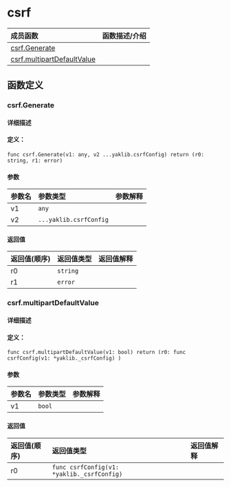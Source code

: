 # csrf


|成员函数|函数描述/介绍|
|:------|:--------|
 | [csrf.Generate](#csrfgenerate) |  |
 | [csrf.multipartDefaultValue](#csrfmultipartdefaultvalue) |  |




 



## 函数定义

### csrf.Generate



#### 详细描述



#### 定义：

`func csrf.Generate(v1: any, v2 ...yaklib.csrfConfig) return (r0: string, r1: error)`


#### 参数

|参数名|参数类型|参数解释|
|:-----------|:---------- |:-----------|
| v1 | `any` |   |
| v2 | `...yaklib.csrfConfig` |   |





#### 返回值

|返回值(顺序)|返回值类型|返回值解释|
|:-----------|:---------- |:-----------|
| r0 | `string` |   |
| r1 | `error` |   |


 
### csrf.multipartDefaultValue



#### 详细描述



#### 定义：

`func csrf.multipartDefaultValue(v1: bool) return (r0: func csrfConfig(v1: *yaklib._csrfConfig) )`


#### 参数

|参数名|参数类型|参数解释|
|:-----------|:---------- |:-----------|
| v1 | `bool` |   |





#### 返回值

|返回值(顺序)|返回值类型|返回值解释|
|:-----------|:---------- |:-----------|
| r0 | `func csrfConfig(v1: *yaklib._csrfConfig) ` |   |


 


